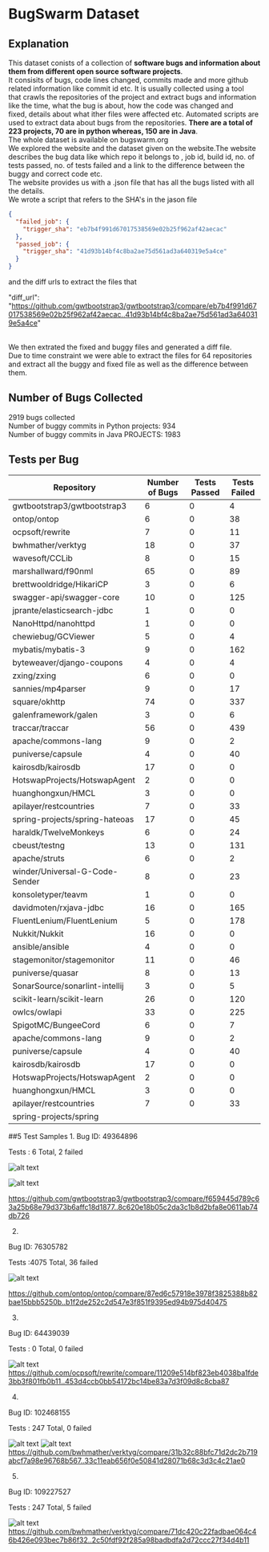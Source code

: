 # BugSwarm Dataset
## Explanation
This dataset conists of a collection of **software bugs and information about them from different open source software projects**. <br>
It consisits of bugs, code lines changed, commits made and more github related information like commit id etc. It is usually collected using a tool <br>
that crawls the repositories of the project and extract bugs and information like the time, what the bug is about, how the code was changed and <br>
fixed, details about what ither files were affected etc. Automated scripts are used to extract data about bugs from the repositories.
**There are a total of 223 projects, 70 are in python whereas, 150 are in Java**.<br>
The whole dataset is available on bugswarm.org<br> We explored the website and the dataset given on the website.The website describes the bug data like which repo it belongs to , job id, build id, no. of tests passed, no. of tests failed and a link to the difference between the buggy and correct code etc.<br>
The website provides us with a .json file that has all the bugs listed with all the details.<br>
We wrote a script that refers to the SHA's in the jason file<br>
```json
{
  "failed_job": {
    "trigger_sha": "eb7b4f991d67017538569e02b25f962af42aecac"
  },
  "passed_job": {
    "trigger_sha": "41d93b14bf4c8ba2ae75d561ad3a640319e5a4ce"
  }
}
```
and the diff urls to extract the files that <br>

"diff_url": "https://github.com/gwtbootstrap3/gwtbootstrap3/compare/eb7b4f991d67017538569e02b25f962af42aecac..41d93b14bf4c8ba2ae75d561ad3a640319e5a4ce"

<br>
We then extrated the fixed and buggy files and generated a diff file. <br>
Due to time constraint we were able to extract the files for 64 repositories and  extract all the buggy and fixed file as well as the difference between them.<br>

## Number of Bugs Collected
2919 bugs collected<br>
Number of buggy commits in Python projects: 934<br>
Number of buggy commits in Java PROJECTS: 1983<br>

## Tests per Bug
| Repository                                    | Number of Bugs | Tests Passed | Tests Failed |
|-----------------------------------------------|----------------|--------------|--------------|
| gwtbootstrap3/gwtbootstrap3                   | 6              | 0            | 4            |
| ontop/ontop                                   | 6              | 0            | 38           |
| ocpsoft/rewrite                               | 7              | 0            | 11           |
| bwhmather/verktyg                             | 18             | 0            | 37           |
| wavesoft/CCLib                                | 8              | 0            | 15           |
| marshallward/f90nml                           | 65             | 0            | 89           |
| brettwooldridge/HikariCP                      | 3              | 0            | 6            |
| swagger-api/swagger-core                      | 10             | 0            | 125          |
| jprante/elasticsearch-jdbc                    | 1              | 0            | 0            |
| NanoHttpd/nanohttpd                           | 1              | 0            | 0            |
| chewiebug/GCViewer                            | 5              | 0            | 4            |
| mybatis/mybatis-3                             | 9              | 0            | 162          |
| byteweaver/django-coupons                     | 4              | 0            | 4            |
| zxing/zxing                                   | 6              | 0            | 0            |
| sannies/mp4parser                             | 9              | 0            | 17           |
| square/okhttp                                 | 74             | 0            | 337          |
| galenframework/galen                          | 3              | 0            | 6            |
| traccar/traccar                               | 56             | 0            | 439          |
| apache/commons-lang                           | 9              | 0            | 2            |
| puniverse/capsule                             | 4              | 0            | 40           |
| kairosdb/kairosdb                             | 17             | 0            | 0            |
| HotswapProjects/HotswapAgent                  | 2              | 0            | 0            |
| huanghongxun/HMCL                             | 3              | 0            | 0            |
| apilayer/restcountries                        | 7              | 0            | 33           |
| spring-projects/spring-hateoas                | 17             | 0            | 45           |
| haraldk/TwelveMonkeys                         | 6              | 0            | 24           |
| cbeust/testng                                 | 13             | 0            | 131          |
| apache/struts                                 | 6              | 0            | 2            |
| winder/Universal-G-Code-Sender                | 8              | 0            | 23           |
| konsoletyper/teavm                            | 1              | 0            | 0            |
| davidmoten/rxjava-jdbc                        | 16             | 0            | 165          |
| FluentLenium/FluentLenium                     | 5              | 0            | 178          |
| Nukkit/Nukkit                                 | 16             | 0            | 0            |
| ansible/ansible                               | 4              | 0            | 0            |
| stagemonitor/stagemonitor                     | 11             | 0            | 46           |
| puniverse/quasar                              | 8              | 0            | 13           |
| SonarSource/sonarlint-intellij                | 3              | 0            | 5            |
| scikit-learn/scikit-learn                     | 26             | 0            | 120          |
| owlcs/owlapi                                  | 33             | 0            | 225          |
| SpigotMC/BungeeCord                           | 6              | 0            | 7            |
| apache/commons-lang                           | 9              | 0            | 2            |
| puniverse/capsule                             | 4              | 0            | 40           |
| kairosdb/kairosdb                             | 17             | 0            | 0            |
| HotswapProjects/HotswapAgent                  | 2              | 0            | 0            |
| huanghongxun/HMCL                             | 3              | 0            | 0            |
| apilayer/restcountries                        | 7              | 0            | 33           |
| spring-projects/spring


##5 Test Samples
1.
Bug ID: 49364896

Tests : 6 Total, 2 failed

![alt text](https://github.com/ShreyaChaudhary1211/CS527-Project/blob/main/images/Bugswarmbug1-1.png)

![alt text](https://github.com/ShreyaChaudhary1211/CS527-Project/blob/main/images/Bugswarmbug1-2.png)

https://github.com/gwtbootstrap3/gwtbootstrap3/compare/f659445d789c63a25b68e79d373b6affc18d1877..8c620e18b05c2da3c1b8d2bfa8e0611ab74db726


2.
Bug ID: 76305782

Tests :4075 Total, 36 failed

![alt text](https://github.com/ShreyaChaudhary1211/CS527-Project/blob/main/images/Bugswarmbug2.png)

https://github.com/ontop/ontop/compare/87ed6c57918e3978f3825388b82bae15bbb5250b..b1f2de252c2d547e3f851f9395ed94b975d40475


3.
Bug ID: 64439039

Tests : 0 Total, 0 failed

![alt text](https://github.com/ShreyaChaudhary1211/CS527-Project/blob/main/images/Bugswarmbug3.png)
https://github.com/ocpsoft/rewrite/compare/11209e514bf823eb4038ba1fde3bb3f801fb0b11..453d4ccb0bb54172bc14be83a7d3f09d8c8cba87


4.
Bug ID: 102468155

Tests : 247 Total, 0 failed

![alt text](https://github.com/ShreyaChaudhary1211/CS527-Project/blob/main/images/Bugswarmbug4-1.png)
![alt text](https://github.com/ShreyaChaudhary1211/CS527-Project/blob/main/images/Bugswarmbug4-2.png)
https://github.com/bwhmather/verktyg/compare/31b32c88bfc71d2dc2b719abcf7a98e96768b567..33c11eab656f0e50841d28071b68c3d3c4c21ae0


5.
Bug ID: 109227527

Tests : 247 Total, 5 failed

![alt text](https://github.com/ShreyaChaudhary1211/CS527-Project/blob/main/images/Bugswarmbug5.png)
https://github.com/bwhmather/verktyg/compare/71dc420c22fadbae064c46b426e093bec7b86f32..2c50fdf92f285a98badbdfa2d72ccc27f34d4b11




